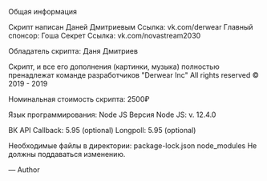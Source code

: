 Общая информация

Скрипт написан Даней Дмитриевым
Ссылка: vk.com/derwear
Главный спонсор: Гоша Секрет
Ссылка: vk.com/novastream2030

Обладатель скрипта: Даня Дмитриев

Скрипт, и все его дополнения (картинки, музыка) полностью пренадлежат команде разработчиков "Derwear Inc"
All rights reserved © 2019 - 2019

Номинальная стоимость скрипта: 2500₽

Язык программирования: Node JS
Версия Node JS: v. 12.4.0

ВК API
Callback: 5.95 (optional)
Longpoll: 5.95 (optional)

Необходимые файлы в директории:
package-lock.json
node_modules
Не должны поддаваться изменению.

— Author

